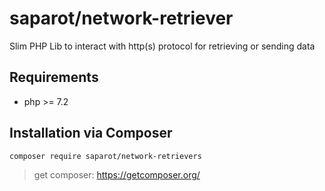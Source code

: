 # saparot/network-retriever
Slim PHP Lib to interact with http(s) protocol for retrieving or sending data 

## Requirements
- php >= 7.2

## Installation via Composer
`composer require saparot/network-retrievers`

> get composer: https://getcomposer.org/ 
